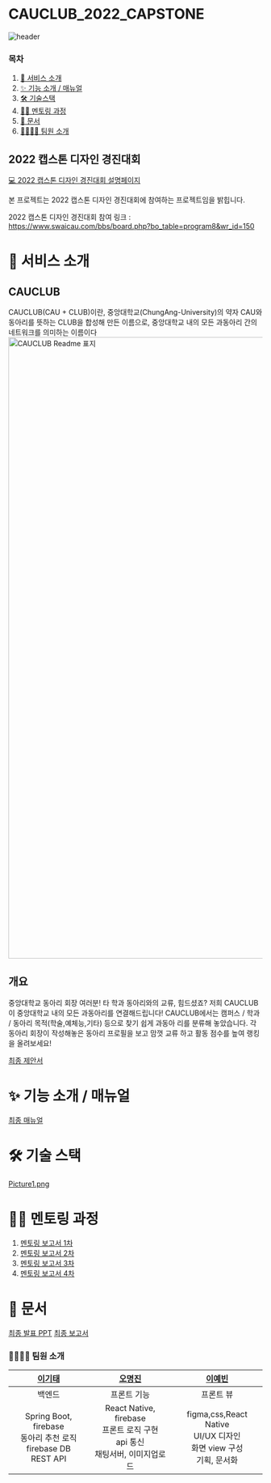 # CAUCLUB_2022_CAPSTONE
![header](https://capsule-render.vercel.app/api?type=waving&color=6BBEE2&height=300&section=header&text=CAUCLUB&fontSize=90)


### 목차

1. [🏫 서비스 소개](#-서비스-소개)
2. [✨ 기능 소개 / 매뉴얼](#-기능-소개-/-매뉴얼)
3. [🛠️ 기술스택](#%EF%B8%8F-기술스택)
4. [👨‍🏫 멘토링 과정](#-멘토링-과정)
5. [📄 문서](#-문서)
6. [👨‍👩‍👦‍👦 팀원 소개](#-팀원-소개)


## 2022 캡스톤 디자인 경진대회

[💻 2022 캡스톤 디자인 경진대회 설명페이지](https://www.swaicau.com/bbs/board.php?bo_table=program8)

본 프로젝트는 2022 캡스톤 디자인 경진대회에 참여하는 프로젝트임을 밝힙니다.

2022 캡스톤 디자인 경진대회 참여 링크 : https://www.swaicau.com/bbs/board.php?bo_table=program8&wr_id=150

# 🏫 서비스 소개

## CAUCLUB
CAUCLUB(CAU + CLUB)이란, 중앙대학교(ChungAng-University)의 약자 CAU와
동아리를 뜻하는 CLUB을 합성해 만든 이름으로,
중앙대학교 내의 모든 과동아리 간의 네트워크를 의미하는 이름이다
<img width="1229" alt="CAUCLUB Readme 표지" src="https://user-images.githubusercontent.com/50792985/173260372-36b3e4b8-2d8a-408d-9dc2-62b2ce5cb6bd.png">

## 개요

중앙대학교 동아리 회장 여러분! 타 학과 동아리와의 교류, 힘드셨죠?
저희 CAUCLUB이 중앙대학교 내의 모든 과동아리를 연결해드립니다!
CAUCLUB에서는 캠퍼스 / 학과 / 동아리 목적(학술,예체능,기타) 등으로 찾기 쉽게 과동아
리를 분류해 놓았습니다. 각 동아리 회장이 작성해놓은 동아리 프로필을 보고 맘껏 교류
하고 활동 점수를 높여 랭킹을 올려보세요!

[최종 제안서](https://github.com/CHOIGANGMEDIA/Documents/blob/main/CAUCLUB%20%EC%B5%9C%EC%A2%85%20%EC%A0%9C%EC%95%88%EC%84%9C.pdf)

# ✨ 기능 소개 / 매뉴얼

[최종 매뉴얼](https://github.com/CHOIGANGMEDIA/Documents/blob/main/CAUCLUB%20%EC%B5%9C%EC%A2%85%20%EB%A7%A4%EB%89%B4%EC%96%BC.pdf)

# 🛠️ 기술 스택
[Picture1.png](https://github.com/CHOIGANGMEDIA/Documents/blob/404c9b5dd9cd3784c5219183622e58fbcd18dd45/Picture1.png)

# 👨‍🏫 멘토링 과정
1. [멘토링 보고서 1차](https://github.com/CHOIGANGMEDIA/Documents/blob/main/CAUCLUB%20%E1%84%86%E1%85%A6%E1%86%AB%E1%84%90%E1%85%A9%E1%84%85%E1%85%B5%E1%86%BC%20%E1%84%87%E1%85%A9%E1%84%80%E1%85%A9%E1%84%89%E1%85%A5%201%E1%84%8E%E1%85%A1.pdf)
2. [멘토링 보고서 2차](https://github.com/CHOIGANGMEDIA/Documents/blob/main/CAUCLUB%20%E1%84%86%E1%85%A6%E1%86%AB%E1%84%90%E1%85%A9%E1%84%85%E1%85%B5%E1%86%BC%20%E1%84%87%E1%85%A9%E1%84%80%E1%85%A9%E1%84%89%E1%85%A5%202%E1%84%8E%E1%85%A1.pdf)
3. [멘토링 보고서 3차](https://github.com/CHOIGANGMEDIA/Documents/blob/main/CAUCLUB%20%E1%84%86%E1%85%A6%E1%86%AB%E1%84%90%E1%85%A9%E1%84%85%E1%85%B5%E1%86%BC%20%E1%84%87%E1%85%A9%E1%84%80%E1%85%A9%E1%84%89%E1%85%A5%203%E1%84%8E%E1%85%A1.pdf)
4. [멘토링 보고서 4차](https://github.com/CHOIGANGMEDIA/Documents/blob/main/CAUCLUB%20%E1%84%86%E1%85%A6%E1%86%AB%E1%84%90%E1%85%A9%E1%84%85%E1%85%B5%E1%86%BC%20%E1%84%87%E1%85%A9%E1%84%80%E1%85%A9%E1%84%89%E1%85%A5%204%E1%84%8E%E1%85%A1.pdf)



# 📄 문서
[최종 발표 PPT](https://github.com/CHOIGANGMEDIA/Documents/blob/main/CAUCLUB%20%E1%84%8E%E1%85%AC%E1%84%8C%E1%85%A9%E1%86%BC%20%E1%84%87%E1%85%A1%E1%86%AF%E1%84%91%E1%85%AD%20PPT.pdf)
[최종 보고서](https://github.com/CHOIGANGMEDIA/Documents/blob/main/CAUCLUB%20%EC%B5%9C%EC%A2%85%20%EB%B3%B4%EA%B3%A0%EC%84%9C.pdf)


### 👨‍👩‍👦‍👦 팀원 소개

|[이기태](https://github.com/kitaee)|[오명진](https://github.com/omjinlts)|[이예빈](https://github.com/SL313)|
|:---:|:---:|:---:|
|백엔드|프론트 기능|프론트 뷰|
| Spring Boot, firebase<br/>동아리 추천 로직<br/>firebase DB<br/>REST API | React Native, firebase<br/>프론트 로직 구현<br/>api 통신<br/>채팅서버, 이미지업로드<br/>|figma,css,React Native<br/>UI/UX 디자인<br/>화면 view 구성<br/>기획, 문서화 |

